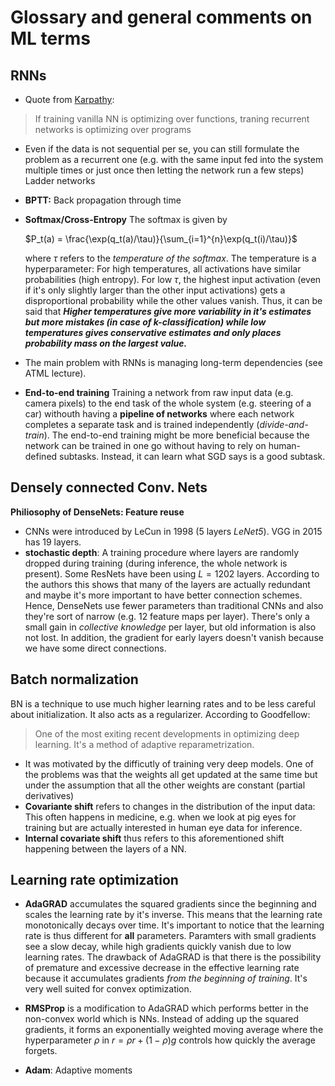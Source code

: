# **Glossary and general comments on ML terms**


## RNNs
* Quote from [Karpathy](http://karpathy.github.io/2015/05/21/rnn-effectiveness/): 
>If training vanilla NN is optimizing over functions, traning recurrent networks is optimizing over programs
* Even if the data is not sequential per se, you can still formulate the problem as a recurrent one (e.g. with the same input fed into the system multiple times or just once then letting the network run a few steps)
Ladder networks
* **BPTT:** Back propagation through time
* **Softmax/Cross-Entropy** The softmax is given by

    $P_t(a) = \frac{\exp(q_t(a)/\tau)}{\sum_{i=1}^{n}\exp(q_t(i)/\tau)}$ 

    where $\tau$ refers to the _temperature of the softmax_. The temperature is a hyperparameter: For high temperatures, all activations have similar probabilities (high entropy). For low $\tau$, the highest input activation (even if it's only slightly larger than the other input activations) gets a disproportional probability while the other values vanish.
    Thus, it can be said that _**Higher temperatures give more variability in it's estimates but more mistakes (in case of k-classification) while low temperatures gives conservative estimates and only places probability mass on the largest value.**_
* The main problem with RNNs is managing long-term dependencies (see ATML lecture).
* **End-to-end training** Training a network from raw input data (e.g. camera pixels) to the end task of the whole system (e.g. steering of a car) withouth having a **pipeline of networks** where each network completes a separate task and is trained independently (_divide-and-train_). The end-to-end training might be more beneficial because the network can be trained in one go without having to rely on human-defined subtasks. Instead, it can learn what SGD says is a good subtask. 

## Densely connected Conv. Nets
**Philiosophy of DenseNets: Feature reuse**

* CNNs were introduced by LeCun in 1998 (5 layers _LeNet5_). VGG in 2015 has 19 layers.
* **stochastic depth**: A training procedure where layers are randomly dropped during training (during inference, the whole network is present). Some ResNets have been using $L=1202$ layers. According to the authors this shows that many of the layers are actually redundant and maybe it's more important to have better connection schemes. Hence, DenseNets use fewer parameters than traditional CNNs and also they're sort of narrow (e.g. 12 feature maps per layer). There's only a small gain in _collective knowledge_ per layer, but old information is also not lost. In addition, the gradient for early layers doesn't vanish because we have some direct connections.

## Batch normalization

BN is a technique to use much higher learning rates and to be less careful about initialization. It also acts as a regularizer. According to Goodfellow:
> One of the most exiting recent developments in optimizing deep learning. It's a method of adaptive reparametrization.

* It was motivated by the difficutly of training very deep models. One of the problems was that the weights all get updated at the same time but under the assumption that all the other weights are constant (partial derivatives)
* **Covariante shift** refers to changes in the distribution of the input data: This often happens in medicine, e.g. when we look at pig eyes for training but are actually interested in human eye data for inference.
* **Internal covariate shift** thus refers to this aforementioned shift happening between the layers of a NN.

## Learning rate optimization

* **AdaGRAD** accumulates the squared gradients since the beginning and scales the learning rate by it's inverse. This means that the learning rate monotonically decays over time. It's important to notice that the learning rate is thus different for **all** parameters. Paramters with small gradients see a slow decay, while high gradients quickly vanish due to low learning rates. The drawback of AdaGRAD is that there is the possibility of premature and excessive decrease in the effective learning rate because it accumulates gradients _from the beginning of training_. It's very well suited for convex optimization. 
* **RMSProp** is a modification to AdaGRAD which performs better in the non-convex world which is NNs. Instead of adding up the squared gradients, it forms an exponentially weighted moving average where the hyperparameter $\rho$ in $r = \rho r + (1-\rho)g$ controls how quickly the average forgets.

* **Adam**: Adaptive moments
